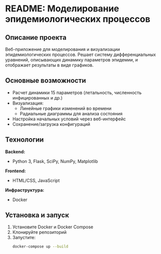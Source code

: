 # README: Моделирование эпидемиологических процессов  

## Описание проекта  
Веб-приложение для моделирования и визуализации эпидемиологических процессов. Решает систему дифференциальных уравнений, описывающих динамику параметров эпидемии, и отображает результаты в виде графиков.  

## Основные возможности  
- Расчет динамики 15 параметров (летальность, численность инфицированных и др.)  
- Визуализация:  
  - Линейные графики изменений во времени  
  - Радиальные диаграммы для анализа состояния  
- Настройка начальных условий через веб-интерфейс  
- Сохранение/загрузка конфигураций  

## Технологии  
**Backend:**  
- Python 3, Flask, SciPy, NumPy, Matplotlib  

**Frontend:**  
- HTML/CSS, JavaScript  

**Инфраструктура:**  
- Docker  

## Установка и запуск  
1. Установите Docker и Docker Compose  
2. Клонируйте репозиторий  
3. Запустите:  
   ```bash  
   docker-compose up --build  
   ```
